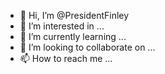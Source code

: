 - 👋 Hi, I’m @PresidentFinley
- 👀 I’m interested in ...
- 🌱 I’m currently learning ...
- 💞️ I’m looking to collaborate on ...
- 📫 How to reach me ...

<!---
PresidentFinley/PresidentFinley is a ✨ special ✨ repository because its `README.md` (this file) appears on your GitHub profile.
You can click the Preview link to take a look at your changes.
--->
